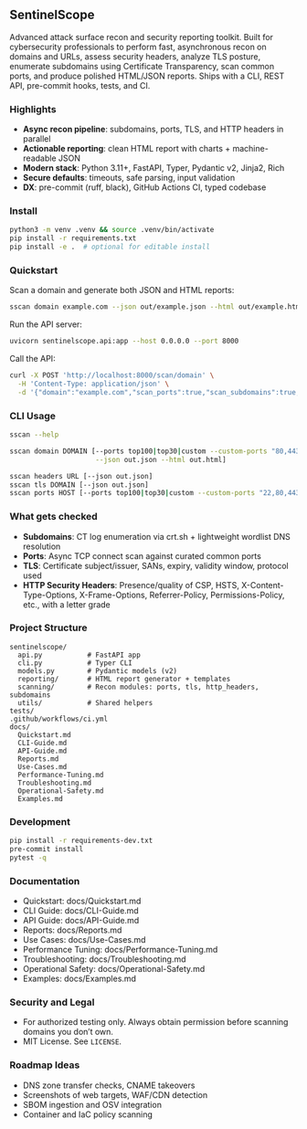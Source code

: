## SentinelScope

Advanced attack surface recon and security reporting toolkit. Built for cybersecurity professionals to perform fast, asynchronous recon on domains and URLs, assess security headers, analyze TLS posture, enumerate subdomains using Certificate Transparency, scan common ports, and produce polished HTML/JSON reports. Ships with a CLI, REST API, pre-commit hooks, tests, and CI.

### Highlights
- **Async recon pipeline**: subdomains, ports, TLS, and HTTP headers in parallel
- **Actionable reporting**: clean HTML report with charts + machine-readable JSON
- **Modern stack**: Python 3.11+, FastAPI, Typer, Pydantic v2, Jinja2, Rich
- **Secure defaults**: timeouts, safe parsing, input validation
- **DX**: pre-commit (ruff, black), GitHub Actions CI, typed codebase

### Install
```bash
python3 -m venv .venv && source .venv/bin/activate
pip install -r requirements.txt
pip install -e .  # optional for editable install
```

### Quickstart
Scan a domain and generate both JSON and HTML reports:
```bash
sscan domain example.com --json out/example.json --html out/example.html
```

Run the API server:
```bash
uvicorn sentinelscope.api:app --host 0.0.0.0 --port 8000
```

Call the API:
```bash
curl -X POST 'http://localhost:8000/scan/domain' \
  -H 'Content-Type: application/json' \
  -d '{"domain":"example.com","scan_ports":true,"scan_subdomains":true,"analyze_headers":true,"analyze_tls":true}'
```

### CLI Usage
```bash
sscan --help

sscan domain DOMAIN [--ports top100|top30|custom --custom-ports "80,443,8080" \
                     --json out.json --html out.html]

sscan headers URL [--json out.json]
sscan tls DOMAIN [--json out.json]
sscan ports HOST [--ports top100|top30|custom --custom-ports "22,80,443" --json out.json]
```

### What gets checked
- **Subdomains**: CT log enumeration via crt.sh + lightweight wordlist DNS resolution
- **Ports**: Async TCP connect scan against curated common ports
- **TLS**: Certificate subject/issuer, SANs, expiry, validity window, protocol used
- **HTTP Security Headers**: Presence/quality of CSP, HSTS, X-Content-Type-Options, X-Frame-Options, Referrer-Policy, Permissions-Policy, etc., with a letter grade

### Project Structure
```
sentinelscope/
  api.py           # FastAPI app
  cli.py           # Typer CLI
  models.py        # Pydantic models (v2)
  reporting/       # HTML report generator + templates
  scanning/        # Recon modules: ports, tls, http_headers, subdomains
  utils/           # Shared helpers
tests/
.github/workflows/ci.yml
docs/
  Quickstart.md
  CLI-Guide.md
  API-Guide.md
  Reports.md
  Use-Cases.md
  Performance-Tuning.md
  Troubleshooting.md
  Operational-Safety.md
  Examples.md
```

### Development
```bash
pip install -r requirements-dev.txt
pre-commit install
pytest -q
```

### Documentation
- Quickstart: docs/Quickstart.md
- CLI Guide: docs/CLI-Guide.md
- API Guide: docs/API-Guide.md
- Reports: docs/Reports.md
- Use Cases: docs/Use-Cases.md
- Performance Tuning: docs/Performance-Tuning.md
- Troubleshooting: docs/Troubleshooting.md
- Operational Safety: docs/Operational-Safety.md
- Examples: docs/Examples.md

### Security and Legal
- For authorized testing only. Always obtain permission before scanning domains you don’t own.
- MIT License. See `LICENSE`.

### Roadmap Ideas
- DNS zone transfer checks, CNAME takeovers
- Screenshots of web targets, WAF/CDN detection
- SBOM ingestion and OSV integration
- Container and IaC policy scanning

